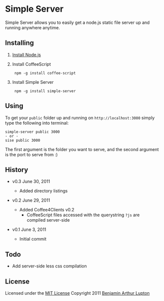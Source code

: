 # Simple Server

Simple Server allows you to easily get a node.js static file server up and running anywhere anytime.


## Installing


1. [Install Node.js](https://github.com/balupton/node/wiki/Installing-Node.js)

1. Install CoffeeScript
		
		npm -g install coffee-script

1. Install Simple Server

		npm -g install simple-server


## Using

To get your `public` folder up and running on `http://localhost:3000` simply type the following into terminal:

	simple-server public 3000
	- or -
	sise public 3000

The first argument is the folder you want to serve, and the second argument is the port to serve from :)


## History

- v0.3 June 30, 2011
	- Added directory listings

- v0.2 June 29, 2011
	- Added Coffee4Clients v0.2
		- CoffeeScript files accessed with the querystring `?js` are compiled server-side

- v0.1 June 3, 2011
	- Initial commit


## Todo

- Add server-side less css compilation


## License

Licensed under the [MIT License](http://creativecommons.org/licenses/MIT/)
Copyright 2011 [Benjamin Arthur Lupton](http://balupton.com)

